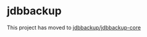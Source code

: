 # jdbbackup

This project has moved to [jdbbackup/jdbbackup-core](https://github.com/jdbbackup/jdbbackup-core)
